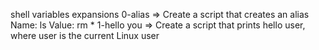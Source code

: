 shell variables expansions
0-alias => Create a script that creates an alias Name: ls Value: rm *
1-hello you => Create a script that prints hello user, where user is the current Linux user
